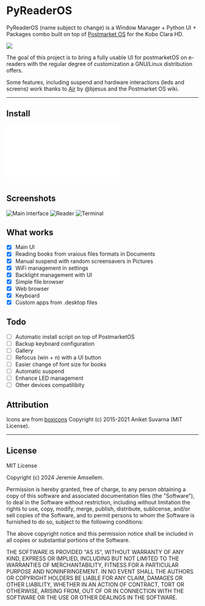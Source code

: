 # PyReaderOS


PyReaderOS (name subject to change) is a Window Manager + Python UI + Packages combo built on top of [Postmarket OS](https://wiki.postmarketos.org/wiki/Kobo_Clara_HD_(kobo-clara)) for the Kobo Clara HD.

![](./doc/logo.jpg)

The goal of this project is to bring a fully usable UI for postmarketOS on e-readers with the regular degree of customization a GNU/Linux distribution offers.

Some features, including suspend and hardware interactions (leds and screens) work thanks to [Air](https://github.com/bjesus/air) by @bjesus and the Postmarket OS wiki.

---

## Install

![Installation Instructions](./doc/install.md)

## Screenshots

![Main interface](./doc/1.png)
![Reader](./doc/2.png)
![Terminal](./doc/3.png)

## What works
- [x] Main UI
- [x] Reading books from vraious files formats in Documents
- [x] Manual suspend with random screensavers in Pictures
- [x] WiFi management in settings
- [x] Backlight management with UI
- [x] Simple file browser
- [x] Web browser
- [x] Keyboard
- [x] Custom apps from .desktop files

## Todo

- [ ] Automatic install script on top of PostmarketOS
- [ ] Backup keyboard configuration 
- [ ] Gallery
- [ ] Refocus (win + n) with a UI button
- [ ] Easier change of font size for books
- [ ] Automatic suspend
- [ ] Enhance LED management
- [ ] Other devices compatilibity

## Attribution

Icons are from [boxicons](https://boxicons.com/) Copyright (c) 2015-2021 Aniket Suvarna (MIT License).

---

## License

MIT License

Copyright (c) 2024 Jeremie Amsellem.

Permission is hereby granted, free of charge, to any person obtaining a copy
of this software and associated documentation files (the "Software"), to deal
in the Software without restriction, including without limitation the rights
to use, copy, modify, merge, publish, distribute, sublicense, and/or sell
copies of the Software, and to permit persons to whom the Software is
furnished to do so, subject to the following conditions:

The above copyright notice and this permission notice shall be included in all
copies or substantial portions of the Software.

THE SOFTWARE IS PROVIDED "AS IS", WITHOUT WARRANTY OF ANY KIND, EXPRESS OR
IMPLIED, INCLUDING BUT NOT LIMITED TO THE WARRANTIES OF MERCHANTABILITY,
FITNESS FOR A PARTICULAR PURPOSE AND NONINFRINGEMENT. IN NO EVENT SHALL THE
AUTHORS OR COPYRIGHT HOLDERS BE LIABLE FOR ANY CLAIM, DAMAGES OR OTHER
LIABILITY, WHETHER IN AN ACTION OF CONTRACT, TORT OR OTHERWISE, ARISING FROM,
OUT OF OR IN CONNECTION WITH THE SOFTWARE OR THE USE OR OTHER DEALINGS IN THE
SOFTWARE.
